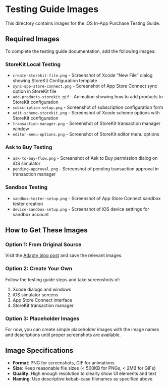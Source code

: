 # Testing Guide Images

This directory contains images for the iOS In-App Purchase Testing Guide.

## Required Images

To complete the testing guide documentation, add the following images:

### StoreKit Local Testing
- `create-storekit-file.png` - Screenshot of Xcode "New File" dialog showing StoreKit Configuration template
- `sync-app-store-connect.png` - Screenshot of App Store Connect sync option in StoreKit file
- `add-products-storekit.gif` - Animation showing how to add products to StoreKit configuration
- `subscription-setup.png` - Screenshot of subscription configuration form
- `edit-scheme-storekit.png` - Screenshot of Xcode scheme options with StoreKit configuration
- `transaction-manager.png` - Screenshot of StoreKit transaction manager window
- `editor-menu-options.png` - Screenshot of StoreKit editor menu options

### Ask to Buy Testing
- `ask-to-buy-flow.png` - Screenshot of Ask to Buy permission dialog on iOS simulator
- `pending-approval.png` - Screenshot of pending transaction approval in transaction manager

### Sandbox Testing
- `sandbox-tester-setup.png` - Screenshot of App Store Connect sandbox tester creation
- `device-sandbox-setup.png` - Screenshot of iOS device settings for sandbox account

## How to Get These Images

### Option 1: From Original Source
Visit the [Adapty blog post](https://adapty.io/blog/how-to-test-ios-in-app-purchases/) and save the relevant images.

### Option 2: Create Your Own
Follow the testing guide steps and take screenshots of:
1. Xcode dialogs and windows
2. iOS simulator screens
3. App Store Connect interface
4. StoreKit transaction manager

### Option 3: Placeholder Images
For now, you can create simple placeholder images with the image names and descriptions until proper screenshots are available.

## Image Specifications

- **Format**: PNG for screenshots, GIF for animations
- **Size**: Keep reasonable file sizes (< 500KB for PNGs, < 2MB for GIFs)
- **Quality**: High enough resolution to clearly show UI elements and text
- **Naming**: Use descriptive kebab-case filenames as specified above 
